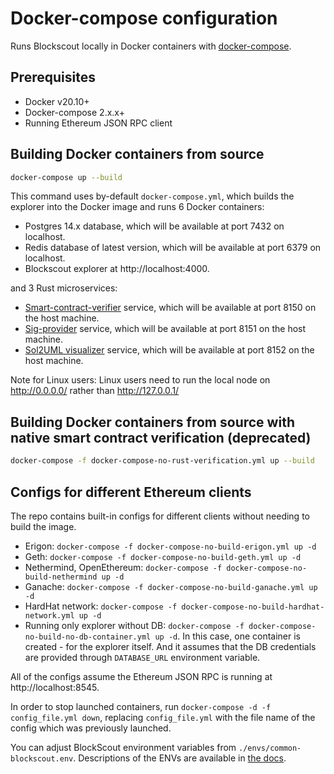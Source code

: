 # Docker-compose configuration

Runs Blockscout locally in Docker containers with [docker-compose](https://github.com/docker/compose).

## Prerequisites
- Docker v20.10+
- Docker-compose 2.x.x+
- Running Ethereum JSON RPC client

## Building Docker containers from source

```bash
docker-compose up --build
```

This command uses by-default `docker-compose.yml`, which builds the explorer into the Docker image and runs 6 Docker containers:

- Postgres 14.x database, which will be available at port 7432 on localhost.
- Redis database of latest version, which will be available at port 6379 on localhost.
- Blockscout explorer at http://localhost:4000.

and 3 Rust microservices:

- [Smart-contract-verifier](https://github.com/blockscout/blockscout-rs/tree/main/smart-contract-verifier) service, which will be available at port 8150 on the host machine.
- [Sig-provider](https://github.com/blockscout/blockscout-rs/tree/main/sig-provider) service, which will be available at port 8151 on the host machine.
- [Sol2UML visualizer](https://github.com/blockscout/blockscout-rs/tree/main/visualizer) service, which will be available at port 8152 on the host machine.

Note for Linux users: Linux users need to run the local node on http://0.0.0.0/ rather than http://127.0.0.1/

## Building Docker containers from source with native smart contract verification (deprecated)

```bash
docker-compose -f docker-compose-no-rust-verification.yml up --build
```

## Configs for different Ethereum clients

The repo contains built-in configs for different clients without needing to build the image.

- Erigon: `docker-compose -f docker-compose-no-build-erigon.yml up -d`
- Geth: `docker-compose -f docker-compose-no-build-geth.yml up -d`
- Nethermind, OpenEthereum: `docker-compose -f docker-compose-no-build-nethermind up -d`
- Ganache: `docker-compose -f docker-compose-no-build-ganache.yml up -d`
- HardHat network: `docker-compose -f docker-compose-no-build-hardhat-network.yml up -d`
- Running only explorer without DB: `docker-compose -f docker-compose-no-build-no-db-container.yml up -d`. In this case, one container is created - for the explorer itself. And it assumes that the DB credentials are provided through `DATABASE_URL` environment variable.

All of the configs assume the Ethereum JSON RPC is running at http://localhost:8545.

In order to stop launched containers, run `docker-compose -d -f config_file.yml down`, replacing `config_file.yml` with the file name of the config which was previously launched.

You can adjust BlockScout environment variables from `./envs/common-blockscout.env`. Descriptions of the ENVs are available in [the docs](https://docs.blockscout.com/for-developers/information-and-settings/env-variables).
